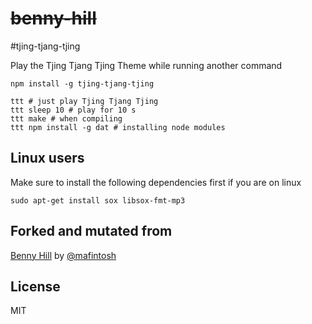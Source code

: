 # ~~benny-hill~~
#tjing-tjang-tjing

Play the Tjing Tjang Tjing Theme while running another command

```
npm install -g tjing-tjang-tjing

ttt # just play Tjing Tjang Tjing
ttt sleep 10 # play for 10 s
ttt make # when compiling
ttt npm install -g dat # installing node modules
```

## Linux users

Make sure to install the following dependencies first if you are on linux

```
sudo apt-get install sox libsox-fmt-mp3
```
## Forked and mutated from 
[Benny Hill](https://github.com/mafintosh/benny-hill) by [@mafintosh](https://twitter.com/mafintosh)
## License

MIT
